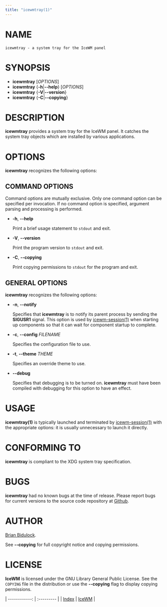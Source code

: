```yaml
---
title: "icewmtray(1)"
---
```

# NAME

    icewmtray - a system tray for the IceWM panel

# SYNOPSIS

- **icewmtray** \[_OPTIONS_\]
- **icewmtray** {**-h**\|**--help**} \[_OPTIONS_\]
- **icewmtray** {**-V**\|**--version**}
- **icewmtray** {**-C**\|**--copying**}

# DESCRIPTION

**icewmtray** provides a system tray for the IceWM panel.  It catches the
system tray objects which are installed by various applications.

# OPTIONS

**icewmtray** recognizes the following options:

## COMMAND OPTIONS

Command options are mutually exclusive.  Only one command option can be
specified per invocation.  If no command option is specified, argument
parsing and processing is performed.

- **-h**, **--help**

    Print a brief usage statement to `stdout` and exit.

- **-V**, **--version**

    Print the program version to `stdout` and exit.

- **-C**, **--copying**

    Print copying permissions to `stdout` for the program and exit.

## GENERAL OPTIONS

**icewmtray** recognizes the following options:

- **-n**, **--notify**

    Specifies that **icewmtray** is to notify its parent process by sending
    the **SIGUSR1** signal.  This option is used by [icewm-session(1)](icewm-session.md) when
    starting up components so that it can wait for component startup to
    complete.

- **-c**, **--config** _FILENAME_

    Specifies the configuration file to use.

- **-t**, **--theme** _THEME_

    Specifies an override theme to use.

- **--debug**

    Specifies that debugging is to be turned on.  **icewmtray** must have
    been compiled with debugging for this option to have an effect.

# USAGE

**icewmtray(1)** is typically launched and terminated by
[icewm-session(1)](icewm-session.md) with the appropriate options: it is usually
unnecessary to launch it directly.

# CONFORMING TO

**icewmtray** is compliant to the XDG system tray specification.

# BUGS

**icewmtray** had no known bugs at the time of release.  Please report bugs
for current versions to the source code repository at
[Github](https://github.com/bbidulock/icewm/issues).

# AUTHOR

[Brian Bidulock](mailto:bidulock@openss7.org).

See **--copying** for full copyright notice and copying permissions.

# LICENSE

**IceWM** is licensed under the GNU Library General Public License.
See the `COPYING` file in the distribution or use the **--copying** flag
to display copying permissions.

| ------------: | :--------- |
| [Index](/man) | [IceWM](/) |

